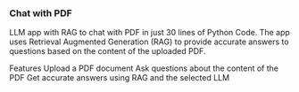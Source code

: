### Chat with PDF

LLM app with RAG to chat with PDF in just 30 lines of Python Code. The app uses Retrieval Augmented Generation (RAG) to provide accurate answers to questions based on the content of the uploaded PDF.

Features
Upload a PDF document
Ask questions about the content of the PDF
Get accurate answers using RAG and the selected LLM